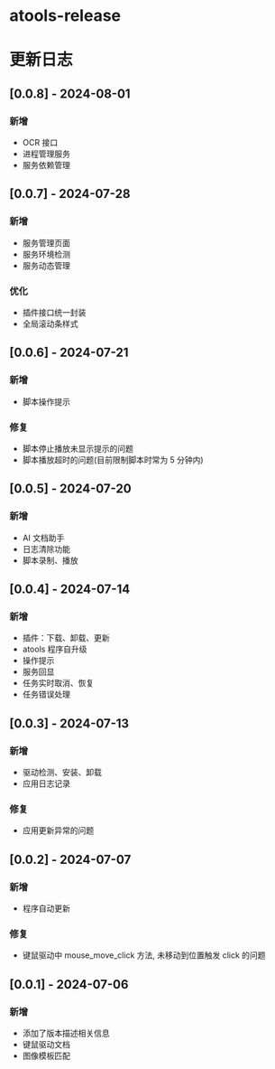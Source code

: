 # atools-release

# 更新日志

## [0.0.8] - 2024-08-01

### 新增

- OCR 接口
- 进程管理服务
- 服务依赖管理

## [0.0.7] - 2024-07-28

### 新增

- 服务管理页面
- 服务环境检测
- 服务动态管理

### 优化

- 插件接口统一封装
- 全局滚动条样式

## [0.0.6] - 2024-07-21

### 新增

- 脚本操作提示

### 修复

- 脚本停止播放未显示提示的问题
- 脚本播放超时的问题(目前限制脚本时常为 5 分钟内)

## [0.0.5] - 2024-07-20

### 新增

- AI 文档助手
- 日志清除功能
- 脚本录制、播放

## [0.0.4] - 2024-07-14

### 新增

- 插件：下载、卸载、更新
- atools 程序自升级
- 操作提示
- 服务回显
- 任务实时取消、恢复
- 任务错误处理

## [0.0.3] - 2024-07-13

### 新增

- 驱动检测、安装、卸载
- 应用日志记录

### 修复

- 应用更新异常的问题

## [0.0.2] - 2024-07-07

### 新增

- 程序自动更新

### 修复

- 键鼠驱动中 mouse_move_click 方法, 未移动到位置触发 click 的问题

## [0.0.1] - 2024-07-06

### 新增

- 添加了版本描述相关信息
- 键鼠驱动文档
- 图像模板匹配
